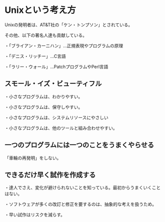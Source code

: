 # Unixという考え方

Unixの発明者は、AT&T社の「ケン・トンプソン」とされている。

その他、以下の著名人達も貢献している。

・「ブライアン・カーニハン」…正規表現やプログラムの原理

・「デニス・リッチー」…C言語

・「ラリー・ウォール」…PatchプログラムやPerl言語

## スモール・イズ・ビューティフル

・小さなプログラムは、わかりやすい。

・小さなプログラムは、保守しやすい。

・小さなプログラムは、システムリソースにやさしい

・小さなプログラムは、他のツールと組み合わせやすい。

## 一つのプログラムには一つのことをうまくやらせる

「車輪の再発明」をしない。

## できるだけ早く試作を作成する

・達人でさえ、変化が避けられないことを知っている。最初からうまくいくことはない。

・ソフトウェアが多くの改訂と修正を要するのは、抽象的な考えを扱うため。

・早い試作はリスクを減らす。

